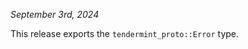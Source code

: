 <!--
    Add a summary for the release here.

    If you don't change this message, or if this file is empty, the release
    will not be created. -->

*September 3rd, 2024*

This release exports the `tendermint_proto::Error` type.
